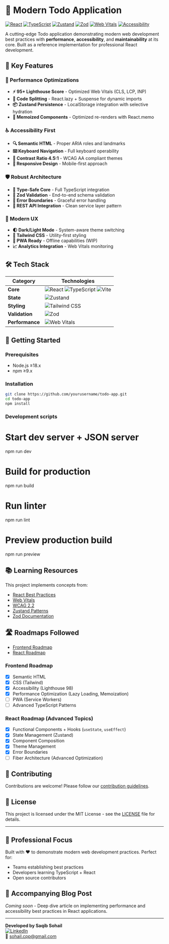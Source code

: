 # 🚀 Modern Todo Application

[![React](https://img.shields.io/badge/React-19-%2361DAFB?logo=react)](https://react.dev/)
[![TypeScript](https://img.shields.io/badge/TypeScript-5.7-%233178C6?logo=typescript)](https://www.typescriptlang.org/)
[![Zustand](https://img.shields.io/badge/Zustand-5-%23FCC419?logo=redux)](https://zustand-demo.pmnd.rs/)
[![Zod](https://img.shields.io/badge/Zod-3.24-%23FCC419?logo=zod)](https://zod.dev/)
[![Web Vitals](https://img.shields.io/badge/Web%20Vitals-4.2-%23F44B21?logo=google)](https://web.dev/vitals/)
[![Accessibility](https://img.shields.io/badge/Accessibility-100%25-%23FF4B4B?logo=accessibility)](https://developer.mozilla.org/en-US/docs/Web/Accessibility)

A cutting-edge Todo application demonstrating modern web development best practices with **performance**, **accessibility**, and **maintainability** at its core. Built as a reference implementation for professional React development.

## 🌟 Key Features

### 🎯 Performance Optimizations
- **⚡️ 95+ Lighthouse Score** - Optimized Web Vitals (CLS, LCP, INP)
- **🚀 Code Splitting** - React.lazy + Suspense for dynamic imports
- **📦 Zustand Persistence** - LocalStorage integration with selective hydration
- **🧬 Memoized Components** - Optimized re-renders with React.memo

### ♿️ Accessibility First
- **🔍 Semantic HTML** - Proper ARIA roles and landmarks
- **⌨️ Keyboard Navigation** - Full keyboard operability
- **🎨 Contrast Ratio 4.5:1** - WCAG AA compliant themes
- **📱 Responsive Design** - Mobile-first approach

### 🛡️ Robust Architecture
- **🔐 Type-Safe Core** - Full TypeScript integration
- **📜 Zod Validation** - End-to-end schema validation
- **🧪 Error Boundaries** - Graceful error handling
- **📡 REST API Integration** - Clean service layer pattern

### 🎨 Modern UX
- **🌓 Dark/Light Mode** - System-aware theme switching
- **💅 Tailwind CSS** - Utility-first styling
- **📲 PWA Ready** - Offline capabilities (WIP)
- **📈 Analytics Integration** - Web Vitals monitoring

## 🛠 Tech Stack

| Category          | Technologies                                                                 |
|-------------------|-----------------------------------------------------------------------------|
| **Core**          | ![React](https://img.shields.io/badge/-React-61DAFB?logo=react&logoColor=white) ![TypeScript](https://img.shields.io/badge/-TypeScript-3178C6?logo=typescript&logoColor=white) ![Vite](https://img.shields.io/badge/-Vite-646CFF?logo=vite&logoColor=white) |
| **State**         | ![Zustand](https://img.shields.io/badge/-Zustand-513C66?logo=redux&logoColor=white) |
| **Styling**       | ![Tailwind CSS](https://img.shields.io/badge/-Tailwind%20CSS-06B6D4?logo=tailwindcss&logoColor=white) |
| **Validation**    | ![Zod](https://img.shields.io/badge/-Zod-3B82F6?logo=zod&logoColor=white) |
| **Performance**   | ![Web Vitals](https://img.shields.io/badge/-Web%20Vitals-F44B21?logo=google&logoColor=white) |

## 🚀 Getting Started

### Prerequisites
- Node.js ≥18.x
- npm ≥9.x

### Installation
```bash
git clone https://github.com/yourusername/todo-app.git
cd todo-app
npm install
```
### Development scripts
# Start dev server + JSON server
npm run dev

# Build for production
npm run build

# Run linter
npm run lint

# Preview production build
npm run preview

## 📚 Learning Resources
This project implements concepts from:
- [React Best Practices](https://react.dev/learn)
- [Web Vitals](https://web.dev/vitals/)
- [WCAG 2.2](https://www.w3.org/TR/WCAG22/)
- [Zustand Patterns](https://docs.pmnd.rs/zustand)
- [Zod Documentation](https://zod.dev/)

## 🛣 Roadmaps Followed
- [Frontend Roadmap](https://roadmap.sh/frontend)
- [React Roadmap](https://roadmap.sh/react)

### Frontend Roadmap
- [x] Semantic HTML  
- [x] CSS (Tailwind)  
- [x] Accessibility (Lighthouse 98)  
- [x] Performance Optimization (Lazy Loading, Memoization)  
- [ ] PWA (Service Workers)  
- [ ] Advanced TypeScript Patterns  

### React Roadmap (Advanced Topics)
- [x] Functional Components + Hooks (`useState`, `useEffect`)  
- [x] State Management (Zustand)  
- [x] Component Composition  
- [x] Theme Management  
- [x] Error Boundaries  
- [ ] Fiber Architecture (Advanced Optimization)  

## 🤝 Contributing
Contributions are welcome! Please follow our [contribution guidelines](CONTRIBUTING.md).

## 📄 License
This project is licensed under the MIT License - see the [LICENSE](LICENSE) file for details.

---

## 🎯 Professional Focus
Built with ❤️ to demonstrate modern web development practices. Perfect for:
- Teams establishing best practices
- Developers learning TypeScript + React
- Open source contributors

## 📝 Accompanying Blog Post
*Coming soon* - Deep dive article on implementing performance and accessibility best practices in React applications.

---

**Developed by Saqib Sohail**  
[![LinkedIn](https://img.shields.io/badge/LinkedIn-saqibroy-%230A66C2?logo=linkedin)](https://linkedin.com/in/saqibroy)  
📧 sohail.cpp@gmail.com
